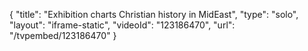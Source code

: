 {
    "title": "Exhibition charts Christian history in MidEast",
    "type": "solo",
    "layout": "iframe-static",
    "videoId": "123186470",
    "url": "\/tvpembed\/123186470"
}